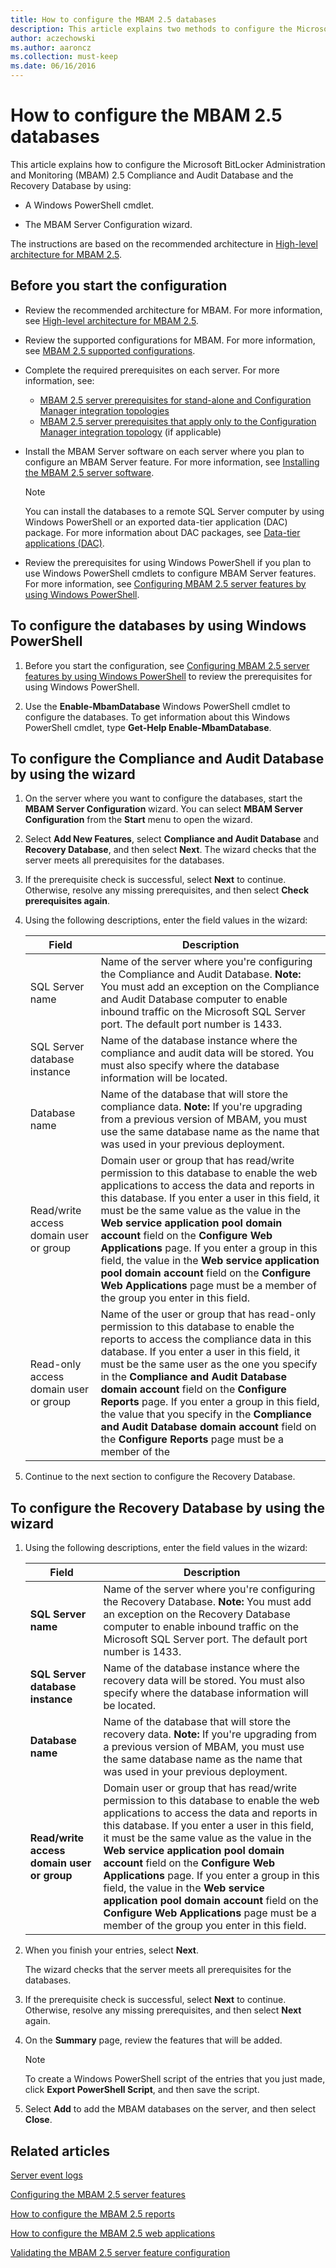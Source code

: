 ```yaml
---
title: How to configure the MBAM 2.5 databases
description: This article explains two methods to configure the Microsoft BitLocker Administration and Monitoring (MBAM) 2.5 Compliance and Audit Database and the Recovery Database.
author: aczechowski
ms.author: aaroncz
ms.collection: must-keep
ms.date: 06/16/2016
---
```


# How to configure the MBAM 2.5 databases

This article explains how to configure the Microsoft BitLocker Administration and Monitoring (MBAM) 2.5 Compliance and Audit Database and the Recovery Database by using:

- A Windows PowerShell cmdlet.

- The MBAM Server Configuration wizard.

The instructions are based on the recommended architecture in [High-level architecture for MBAM 2.5](high-level-architecture-for-mbam-25.md).

## Before you start the configuration

- Review the recommended architecture for MBAM. For more information, see [High-level architecture for MBAM 2.5](high-level-architecture-for-mbam-25.md).
- Review the supported configurations for MBAM. For more information, see [MBAM 2.5 supported configurations](mbam-25-supported-configurations.md).
- Complete the required prerequisites on each server. For more information, see:
  - [MBAM 2.5 server prerequisites for stand-alone and Configuration Manager integration topologies](mbam-25-server-prerequisites-for-stand-alone-and-configuration-manager-integration-topologies.md)
  - [MBAM 2.5 server prerequisites that apply only to the Configuration Manager integration topology](mbam-25-server-prerequisites-that-apply-only-to-the-configuration-manager-integration-topology.md) (if applicable)
- Install the MBAM Server software on each server where you plan to configure an MBAM Server feature. For more information, see [Installing the MBAM 2.5 server software](installing-the-mbam-25-server-software.md).

  > [!NOTE]
  > You can install the databases to a remote SQL Server computer by using Windows PowerShell or an exported data-tier application (DAC) package. For more information about DAC packages, see [Data-tier applications (DAC)](/sql/relational-databases/data-tier-applications/data-tier-applications).

- Review the prerequisites for using Windows PowerShell if you plan to use Windows PowerShell cmdlets to configure MBAM Server features. For more information, see [Configuring MBAM 2.5 server features by using Windows PowerShell](configuring-mbam-25-server-features-by-using-windows-powershell.md).

## To configure the databases by using Windows PowerShell

1.  Before you start the configuration, see [Configuring MBAM 2.5 server features by using Windows PowerShell](configuring-mbam-25-server-features-by-using-windows-powershell.md) to review the prerequisites for using Windows PowerShell.

2.  Use the **Enable-MbamDatabase** Windows PowerShell cmdlet to configure the databases. To get information about this Windows PowerShell cmdlet, type **Get-Help Enable-MbamDatabase**.

## To configure the Compliance and Audit Database by using the wizard

1. On the server where you want to configure the databases, start the **MBAM Server Configuration** wizard. You can select **MBAM Server Configuration** from the **Start** menu to open the wizard.

2. Select **Add New Features**, select **Compliance and Audit Database** and **Recovery Database**, and then select **Next**. The wizard checks that the server meets all prerequisites for the databases.

3. If the prerequisite check is successful, select **Next** to continue. Otherwise, resolve any missing prerequisites, and then select **Check prerequisites again**.

4. Using the following descriptions, enter the field values in the wizard:

    | Field | Description |
    |--|--|
    | SQL Server name | Name of the server where you're configuring the Compliance and Audit Database. **Note:** You must add an exception on the Compliance and Audit Database computer to enable inbound traffic on the Microsoft SQL Server port. The default port number is 1433. |
    | SQL Server database instance | Name of the database instance where the compliance and audit data will be stored. You must also specify where the database information will be located. |
    | Database name | Name of the database that will store the compliance data. **Note:** If you're upgrading from a previous version of MBAM, you must use the same database name as the name that was used in your previous deployment. |
    | Read/write access domain user or group | Domain user or group that has read/write permission to this database to enable the web applications to access the data and reports in this database. If you enter a user in this field, it must be the same value as the value in the **Web service application pool domain account** field on the **Configure Web Applications** page. If you enter a group in this field, the value in the **Web service application pool domain account** field on the **Configure Web Applications** page must be a member of the group you enter in this field. |
    | Read-only access domain user or group | Name of the user or group that has read-only permission to this database to enable the reports to access the compliance data in this database. If you enter a user in this field, it must be the same user as the one you specify in the **Compliance and Audit Database domain account** field on the **Configure Reports** page. If you enter a group in this field, the value that you specify in the **Compliance and Audit Database domain account** field on the **Configure Reports** page must be a member of the |

5. Continue to the next section to configure the Recovery Database.

## To configure the Recovery Database by using the wizard

1. Using the following descriptions, enter the field values in the wizard:

    | Field | Description |
    |--|--|
    | **SQL Server name** | Name of the server where you're configuring the Recovery Database. **Note:** You must add an exception on the Recovery Database computer to enable inbound traffic on the Microsoft SQL Server port. The default port number is 1433. |
    | **SQL Server database instance** | Name of the database instance where the recovery data will be stored. You must also specify where the database information will be located. |
    | **Database name** | Name of the database that will store the recovery data. **Note:** If you're upgrading from a previous version of MBAM, you must use the same database name as the name that was used in your previous deployment. |
    | **Read/write access domain user or group** | Domain user or group that has read/write permission to this database to enable the web applications to access the data and reports in this database. If you enter a user in this field, it must be the same value as the value in the **Web service application pool domain account** field on the **Configure Web Applications** page. If you enter a group in this field, the value in the **Web service application pool domain account** field on the **Configure Web Applications** page must be a member of the group you enter in this field. |

2. When you finish your entries, select **Next**.

    The wizard checks that the server meets all prerequisites for the databases.

3. If the prerequisite check is successful, select **Next** to continue. Otherwise, resolve any missing prerequisites, and then select **Next** again.

4. On the **Summary** page, review the features that will be added.

    > [!NOTE]
    > To create a Windows PowerShell script of the entries that you just made, click **Export PowerShell Script**, and then save the script.

5. Select **Add** to add the MBAM databases on the server, and then select **Close**.

## Related articles

[Server event logs](server-event-logs.md)

[Configuring the MBAM 2.5 server features](configuring-the-mbam-25-server-features.md)

[How to configure the MBAM 2.5 reports](how-to-configure-the-mbam-25-reports.md)

[How to configure the MBAM 2.5 web applications](how-to-configure-the-mbam-25-web-applications.md)

[Validating the MBAM 2.5 server feature configuration](validating-the-mbam-25-server-feature-configuration.md)
